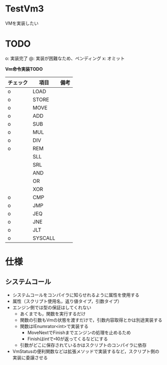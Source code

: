 # TestVm3
VMを実装したい



# TODO

o: 実装完了
@: 実装が困難なため、ペンディング
x: オミット

**Vm命令実装TODO**

| チェック | 項目    | 備考 |
| -------- | ------- | ---- |
| o        | LOAD    |      |
| o        | STORE   |      |
| o        | MOVE    |      |
| o        | ADD     |      |
| o        | SUB     |      |
| o        | MUL     |      |
| o        | DIV     |      |
| o        | REM     |      |
|          | SLL     |      |
|          | SRL     |      |
|          | AND     |      |
|          | OR      |      |
|          | XOR     |      |
| o        | CMP     |      |
| o        | JMP     |      |
| o        | JEQ     |      |
| o        | JNE     |      |
| o        | JLT     |      |
| o        | SYSCALL |      |





# 仕様

## システムコール

* システムコールをコンパイラに知らせれるように属性を使用する
* 属性（スクリプト使用名，返り値タイプ，引数タイプ）
* エンジン側では型の保証はしてくれない
  * あくまでも，関数を実行するだけ
  * 関数の引数もVmの状態を渡すだけで，引数内容取得とかは別途実装する
  * 関数はIEnumrator\<int\>で実装する
    * MoveNextでFinishまでエンジンの処理を止めるため
    * Finishはintで~~-1~~0が返ってくるなどにする
  * 引数がどこに保存されているかはスクリプトのコンパイラに依存
* VmStatusの便利関数などは拡張メソッドで実装するなど，スクリプト側の実装に委譲させる